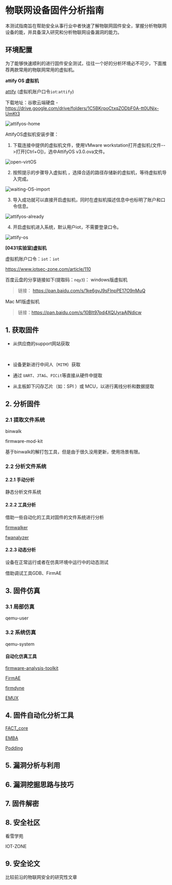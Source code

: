 # 物联网设备固件分析指南

本测试指南旨在帮助安全从事行业中者快速了解物联网固件安全，掌握分析物联网设备的能，并具备深入研究和分析物联网设备漏洞的能力。 

## 环境配置

为了能够快速顺利的进行固件安全测试，往往一个好的分析环境必不可少，下面推荐两款常用的物联网常用的虚拟机。

**attify OS 虚拟机**

[attify](https://github.com/adi0x90/attifyos) (虚拟机账户口令`iot`:`attify`)

下载地址：谷歌云端硬盘 - <https://drive.google.com/drive/folders/1C5BKrpoCtxqZODbF0A-tt0UNjx-UmKt3>

![attifyos-home](images/attifyos-home.png)

AttifyOS虚拟机安装步骤：

1. 下载连接中提供的虚拟机文件，使用VMware workstation打开虚拟机(文件-->打开[Ctrl+O])，选中AttifyOS v3.0.ova文件。

![open-virtOS](images/open-virtOS.png)

2. 按照提示的步骤导入虚拟机 ，选择合适的路径存储新的虚拟机，等待虚拟机导入完成。

![waiting-OS-import](images/waiting-OS-import.png)

3. 导入成功就可以直接开启虚拟机，同时在虚拟机描述信息中也标明了账户和口令信息。

![attifyos-already](images/attifyos-already.png)

4. 开启虚拟机进入系统，默认用户iot，不需要登录口令。

![attify-os](images/attify-os.png)



**[0431实验室]虚拟机**

虚拟机账户口令：`iot`：`iot`

https://www.iotsec-zone.com/article/110

百度云盘的分享链接如下(提取码：`nqy3`)：
windows版虚拟机

> 链接： <https://pan.baidu.com/s/1ke6gvJ9sFlnpPE17O9nMuQ>

Mac M1版虚拟机

> 链接：<https://pan.baidu.com/s/10BIt97pd4XQUyraAINdicw>





## 1. 获取固件

- 从供应商的support网站获取

  ​

- 设备更新进行中间人（`MITM`）获取



- 通过 `UART`、`JTAG`、`PICit`等直接从硬件中提取



- 从主板卸下闪存芯片（如：SPI ）或 MCU，以进行离线分析和数据提取



## 2. 分析固件

### 2.1 提取文件系统

binwalk



firmware-mod-kit

基于binwalk的解打包工具，但是由于很久没用更新，使用场景有限。



### 2.2 分析文件系统

#### 2.2.1 手动分析

静态分析文件系统



#### 2.2.2 工具分析

借助一些自动化的工具对固件的文件系统进行分析

[firmwalker](https://github.com/craigz28/firmwalker)

[fwanalyzer](https://github.com/cruise-automation/fwanalyzer)



#### 2.2.3 动态分析

设备在正常运行或者在仿真环境中运行中的动态测试

借助调试工具GDB、FirmAE



## 3. 固件仿真



### 3.1 局部仿真

qemu-user

### 3.2 系统仿真

qemu-system

#### 自动化仿真工具

[firmware-analysis-toolkit](https://github.com/attify/firmware-analysis-toolkit)

[FirmAE](https://github.com/pr0v3rbs/FirmAE)

[firmdyne](https://github.com/firmadyne/firmadyne)

[EMUX](https://github.com/therealsaumil/emux)





## 4. 固件自动化分析工具

[FACT_core](https://github.com/fkie-cad/FACT_core)



[EMBA](https://github.com/e-m-b-a/emba)



[Podding](https://podding.cn/#/login)



## 5. 漏洞分析与利用





## 6. 漏洞挖掘思路与技巧





## 7. 固件解密





## 8. 安全社区

看雪学苑

IOT-ZONE



## 9. 安全论文

比较前沿的物联网安全的研究性文章



